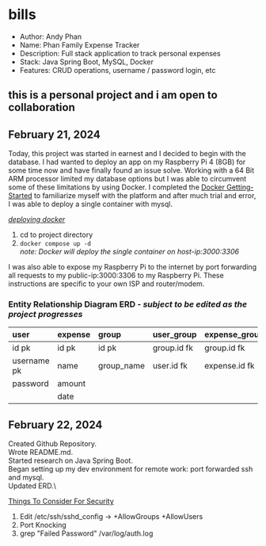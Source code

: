 # bills
- Author: Andy Phan
- Name: Phan Family Expense Tracker
- Description: Full stack application to track personal expenses
- Stack: Java Spring Boot, MySQL, Docker
- Features: CRUD operations, username / password login, etc

## this is a personal project and i am open to collaboration
## February 21, 2024
Today, this project was started in earnest and I decided to begin with the database.
I had wanted to deploy an app on my Raspberry Pi 4 (8GB) for some time now and have finally found an issue solve.
Working with a 64 Bit ARM processor limited my database options but I was able to circumvent some of these limitations by using Docker.
I completed the [Docker Getting-Started](https://docs.docker.com/engine/reference/commandline/cli/) to familiarize myself with the platform and after much trial and error, I was able to deploy a single container with mysql.

_<ins>deploying docker</ins>_
1. cd to project directory
2. ```docker compose up -d```\
_note: Docker will deploy the single container on host-ip:3000:3306_


I was also able to expose my Raspberry Pi to the internet by port forwarding all requests to my public-ip:3000:3306 to my Raspberry Pi.
These instructions are specific to your own ISP and router/modem.

### Entity Relationship Diagram ERD - _subject to be edited as the project progresses_
| user      | expense  | group    | user_group | expense_group |
|:----------|:---------|:---------|:-----------|:--------------|
|id pk      |id pk     |id pk     |group.id fk |group.id fk    |
|username pk|name      |group_name|user.id fk  |expense.id fk  |
|password   |amount    |          |            |               |
|           |date      |          |            |               |

## February 22, 2024
Created Github Repository.\
Wrote README.md.\
Started research on Java Spring Boot.\
Began setting up my dev environment for remote work: port forwarded ssh and mysql.\
Updated ERD.\

<ins>Things To Consider For Security</ins>
1. Edit /etc/ssh/sshd_config -> +AllowGroups +AllowUsers
2. Port Knocking
3. grep "Failed Password" /var/log/auth.log

